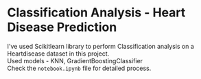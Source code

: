 # Classification Analysis - Heart Disease Prediction
I've used Scikitlearn library to perform Classification analysis on a Heartdisease dataset in this project.<br>
Used models - KNN, GradientBoostingClassifier<br>
Check the `notebook.ipynb` file for detailed process.
